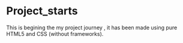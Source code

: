 # Project_starts
This is begining the my project journey , it has been made using pure HTML5 and CSS (without frameworks).